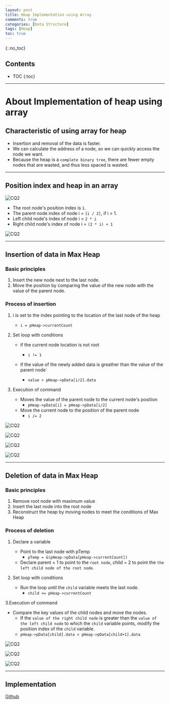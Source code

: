 ```yaml
---
layout: post
title: Heap Implementation using Array
comments: true
categories: [Data Structure]
tags: [Heap]
toc: true
---
```

{:.no_toc}
## Contents

- TOC
 {:toc}
---

# About Implementation of heap using array

## Characteristic of using array for heap

- Insertion and removal of the data is faster.
- We can calculate the address of a node, so we can quickly access the node we want.
- Because the heap is a `complete binary tree`, there are fewer empty nodes that are wasted, and thus less spaced is wasted.

---

## Position index and heap in an array

![CQ2](/public/images/2heap1.PNG)

- The root node's position index is `1`.
- The parent node index of node i = `[i / 2]`, if i > 1.
- Left child node's index of node i = `2 * i`
- Right child node's index of node i = `(2 * i) + 1`

![CQ2](/public/images/2heap2.PNG)

---

## Insertion of data in Max Heap

### Basic principles

1. Insert the new node next to the last node.
2. Move the position by comparing the value of the new node with the value of the parent node.

### Process of insertion

1. i is set to the index pointing to the location of the last node of the heap

   - `i = pHeap->currentCount`

2. Set loop with conditions

   - if the current node location is not root
     - `i != 1`
   - if the value of the newly added data is greather than the value of the parent node`

     - `value > pHeap->pData[i/2].data`

3. Execution of command
   - Moves the value of the parent node to the current node's position
     - `pHeap->pData[i] = pHeap->pData[i/2]`
   - Move the current node to the position of the parent node
     - `i /= 2`

![CQ2](/public/images/2heap3.PNG)

![CQ2](/public/images/2heap4.PNG)

![CQ2](/public/images/2heap5.PNG)

![CQ2](/public/images/2heap9.PNG)

---

## Deletion of data in Max Heap

### Basic principles

1. Remove root node with maximum value
2. Insert the last node into the root node
3. Reconstruct the heap by moving nodes to meet the conditions of Max Heap

### Process of deletion

1. Declare a variable

   - Point to the last node with pTemp
     - `pTemp = &(pHeap->pData[pHeap->currentCount])`
   - Declare parent = 1 to point to the `root node`, child = 2 to point the `the left child node of the root node`.

2. Set loop with conditions
   - Run the loop until the `child` variable meets the last node.
     - `child <= pHeap->currentCount`

3.Execution of command

- Compare the key values of the child nodes and move the nodes.
  - If the `value of the right child node` is greater than the `value of the left child node` to which the `child` variable points, modify the position index of the `child` variable.
  - `pHeap->pData[child].data < pHeap->pData[child+1].data`

![CQ2](/public/images/2heap6.PNG)

![CQ2](/public/images/2heap7.PNG)

![CQ2](/public/images/2heap8.PNG)

---

## Implementation

[Github](https://github.com/HyoSup0513/study/tree/master/Datastructure/Heap)
